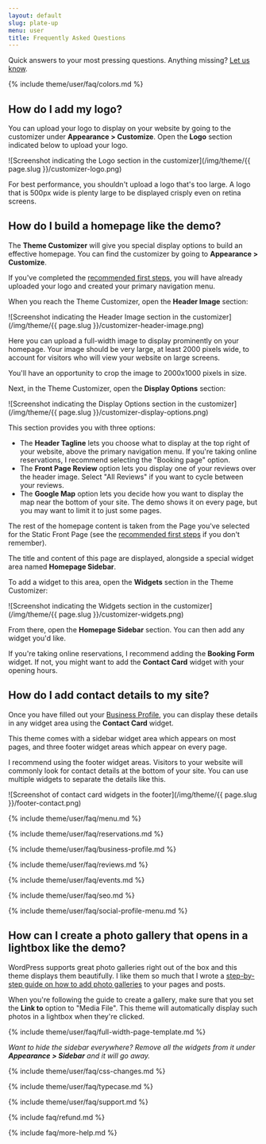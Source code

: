 ```yaml
---
layout: default
slug: plate-up
menu: user
title: Frequently Asked Questions
---
```

Quick answers to your most pressing questions. Anything missing? [Let us know](https://www.fivestarplugins.com/support-center/).

{% include theme/user/faq/colors.md %}

## <a name="logo"></a> How do I add my logo?

You can upload your logo to display on your website by going to the customizer under **Appearance > Customize**. Open the **Logo** section indicated below to upload your logo.

![Screenshot indicating the Logo section in the customizer](/img/theme/{{ page.slug }}/customizer-logo.png)

For best performance, you shouldn't upload a logo that's too large. A logo that is 500px wide is plenty large to be displayed crisply even on retina screens.

## <a name="homepage"></a> How do I build a homepage like the demo?

The **Theme Customizer** will give you special display options to build an effective homepage. You can find the customizer by going to **Appearance > Customize**.

If you've completed the [recommended first steps](getting-started/first-steps), you will have already uploaded your logo and created your primary navigation menu.

When you reach the Theme Customizer, open the **Header Image** section:

![Screenshot indicating the Header Image section in the customizer](/img/theme/{{ page.slug }}/customizer-header-image.png)

Here you can upload a full-width image to display prominently on your homepage. Your image should be very large, at least 2000 pixels wide, to account for visitors who will view your website on large screens.

You'll have an opportunity to crop the image to 2000x1000 pixels in size.

Next, in the Theme Customizer, open the **Display Options** section:

![Screenshot indicating the Display Options section in the customizer](/img/theme/{{ page.slug }}/customizer-display-options.png)

This section provides you with three options:

- The **Header Tagline** lets you choose what to display at the top right of your website, above the primary navigation menu. If you're taking online reservations, I recommend selecting the "Booking page" option.
- The **Front Page Review** option lets you display one of your reviews over the header image. Select "All Reviews" if you want to cycle between your reviews.
- The **Google Map** option lets you decide how you want to display the map near the bottom of your site. The demo shows it on every page, but you may want to limit it to just some pages.

The rest of the homepage content is taken from the Page you've selected for the Static Front Page (see the [recommended first steps](getting-started/first-steps) if you don't remember).

The title and content of this page are displayed, alongside a special widget area named **Homepage Sidebar**.

To add a widget to this area, open the **Widgets** section in the Theme Customizer:

![Screenshot indicating the Widgets section in the customizer](/img/theme/{{ page.slug }}/customizer-widgets.png)

From there, open the **Homepage Sidebar** section. You can then add any widget you'd like.

If you're taking online reservations, I recommend adding the **Booking Form** widget. If not, you might want to add the **Contact Card** widget with your opening hours.

## <a name="footer-address"></a> How do I add contact details to my site?

Once you have filled out your [Business Profile](plugins#business-profile), you can display these details in any widget area using the **Contact Card** widget.

This theme comes with a sidebar widget area which appears on most pages, and three footer widget areas which appear on every page.

I recommend using the footer widget areas. Visitors to your website will commonly look for contact details at the bottom of your site. You can use multiple widgets to separate the details like this.

![Screenshot of contact card widgets in the footer](/img/theme/{{ page.slug }}/footer-contact.png)

{% include theme/user/faq/menu.md %}

{% include theme/user/faq/reservations.md %}

{% include theme/user/faq/business-profile.md %}

{% include theme/user/faq/reviews.md %}

{% include theme/user/faq/events.md %}

{% include theme/user/faq/seo.md %}

{% include theme/user/faq/social-profile-menu.md %}

## <a name="photo-gallery"></a> How can I create a photo gallery that opens in a lightbox like the demo?

WordPress supports great photo galleries right out of the box and this theme displays them beautifully. I like them so much that I wrote a [step-by-step guide on how to add photo galleries](https://www.fivestarplugins.com/2015/12/08/creating-photo-galleries-the-wordpress-way/) to your pages and posts.

When you're following the guide to create a gallery, make sure that you set the **Link to** option to "Media File". This theme will automatically display such photos in a lightbox when they're clicked.

{% include theme/user/faq/full-width-page-template.md %}

*Want to hide the sidebar everywhere? Remove all the widgets from it under __Appearance > Sidebar__ and it will go away.*

{% include theme/user/faq/css-changes.md %}

{% include theme/user/faq/typecase.md %}

{% include theme/user/faq/support.md %}

{% include faq/refund.md %}

{% include faq/more-help.md %}
